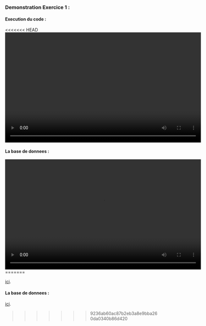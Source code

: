 <h3> Demonstration Exercice 1 :</h3> 
<h4>   Execution du code :</h4>

<<<<<<< HEAD
<video width="640" height="360" controls>
   
   <source src="C:\Users\AdMin\Videos\Captures/H1.mp4" type="video/mp4">
</video>

<h4>   La base de donnees :</h4>
<video width="640" height="360" controls>
 <source src="C:\Users\AdMin\Videos\Captures/X1.mp4" type="video/mp4">
 </video>
=======

[ici](https://github.com/ABOUSSALIM/EXERCICE-1/raw/main/H1.mp4).




<h4>La base de donnees :</h4>

[ici](https://github.com/ABOUSSALIM/EXERCICE-1/raw/main/X1.mp4).
>>>>>>> 9236ab60ac87b2eb3a8e9bba260da0340b86d420
